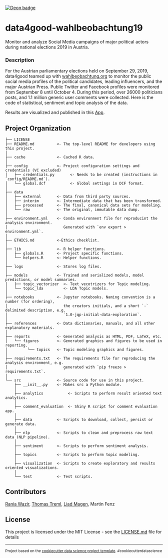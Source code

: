 [![Deon badge](https://img.shields.io/badge/ethics%20checklist-deon-brightgreen.svg?style=popout-square)](http://deon.drivendata.org/)

data4good-wahlbeobachtung19
==============================

Monitor and analyze Social Media campaigns of major political actors during national elections 2019 in Austria.


### Description

For the Austrian parliamentary elections held on September 29, 2019, data4good teamed up with [wahlbeobachtung.org](https://www.wahlbeobachtung.org/) to monitor the public social media profiles of the political candidates, leading influencers, and the major Austrian Press. Public Twitter and Facebook profiles were monitored from September 8 until October 4. During this period, over 26000 politicians posts, and 1.1 million generic user comments were collected. Here is the code of statistical, sentiment and topic analysis of the data.

Results are visualized and published in this [App](https://rania.shinyapps.io/exploreTrends/). 


Project Organization
------------

    ├── LICENSE
    ├── README.md          <- The top-level README for developers using this project.
    │
    ├── cache              <- Cached R data.
    │
    ├── config             <- Project configuration settings and credentials (VC excluded)
    │   ├── credentials.py       <- Needs to be created (instructions in `config/README.md`).
    │   └── global.dcf           <- Global settings in DCF format.
    │
    ├── data
    │   ├── external       <- Data from third party sources.
    │   ├── interim        <- Intermediate data that has been transformed.
    │   ├── processed      <- The final, canonical data sets for modeling.
    │   └── raw            <- The original, immutable data dump.
    │
    ├── environment.yml    <- Conda environment file for reproducint the analysis environment.
    │                         Generated with `env export > environment.yml`.
    │
    ├── ETHICS.md          <-Ethics checklist.
    │
    ├── lib                <- R helper functions.
    │   ├── globals.R      <- Project specific functions.
    │   └── helpers.R      <- Helper functions.
    │
    ├── logs               <- Stores log files.
    │
    ├── models             <- Trained and serialized models, model predictions, or model summaries.
    │   ├── topic_vectorizer  <- Text vecotrizers for Topic modeling.
    │   └── topic_lda         <- LDA Topic models.
    │
    ├── notebooks          <- Jupyter notebooks. Naming convention is a number (for ordering),
    │                         the creators initials, and a short `-` delimited description, e.g.
    │                         `1.0-jqp-initial-data-exploration`.
    │
    ├── references         <- Data dictionaries, manuals, and all other explanatory materials.
    │
    ├── reports            <- Generated analysis as HTML, PDF, LaTeX, etc.
    │   └── figures        <- Generated graphics and figures to be used in reporting.
    │         └── topics   <- Topic modeling graphics and figures.
    │
    ├── requirements.txt   <- The requirements file for reproducing the analysis environment, e.g.
    │                         generated with `pip freeze > requirements.txt`.
    │
    └── src                <- Source code for use in this project.
        ├── __init__.py    <- Makes src a Python module.
        │
        ├── analytics           <- Scripts to perform result oriented text analytics. 
        │
        ├── comment_evaluation  <- Shiny R script for comment evaluation app.
        │
        ├── data           <- Scripts to download, collect, persist or generate data.
        │
        ├── nlp            <- Scripts to clean and preprocess raw text data (NLP pipeline).
        │
        ├── sentiment      <- Scripts to perform sentiment analysis.
        │
        ├── topics         <- Scripts to perform topic modeling.
        │
        ├── visualization  <- Scripts to create exploratory and results oriented visualizations.
        │
        └── test           <- Test scripts.




## Contributors

[Rania Wazir](https://github.com/rrania4r), [Thomas Treml](https://github.com/datadonK23), [Liad Magen](https://github.com/liadmagen), Martin Fenz


## License

This project is licensed under the MIT License - see the [LICENSE.md](LICENSE.md) file for details


--------

<p><small>Project based on the <a target="_blank" href="https://drivendata.github.io/cookiecutter-data-science/">cookiecutter data science project template</a>. #cookiecutterdatascience</small></p>

